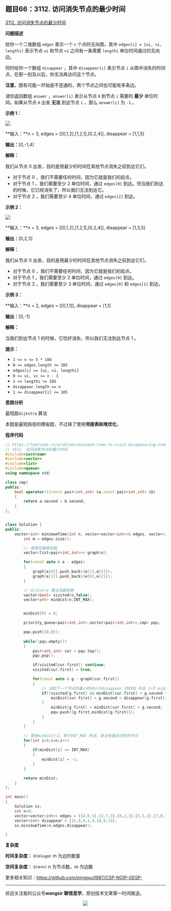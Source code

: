 ﻿## 题目66：3112. 访问消失节点的最少时间

[3112. 访问消失节点的最少时间](https://leetcode.cn/problems/minimum-time-to-visit-disappearing-nodes/)

**问题描述**

给你一个二维数组 `edges` 表示一个 `n` 个点的无向图，其中 `edges[i] = [ui, vi, lengthi]` 表示节点 `ui` 和节点 `vi` 之间有一条需要 `lengthi` 单位时间通过的无向边。

同时给你一个数组 `disappear` ，其中 `disappear[i]` 表示节点 `i` 从图中消失的时间点，在那一刻及以后，你无法再访问这个节点。

**注意**，图有可能一开始是不连通的，两个节点之间也可能有多条边。

请你返回数组 `answer` ，`answer[i]` 表示从节点 `0` 到节点 `i` 需要的 **最少** 单位时间。如果从节点 `0` 出发 **无法** 到达节点 `i` ，那么 `answer[i]` 为 `-1` 。

 

**示例 1：**

<img src ="https://cdn.jsdelivr.net/gh/pingguo1987/CSP-NOIP-GESP-/image/pic/图论/图论_题目66：3112. 访问消失节点的最少时间/example1.png" />

**输入：**n = 3, edges = [[0,1,2],[1,2,1],[0,2,4]], disappear = [1,1,5]

**输出：**[0,-1,4]

**解释：**

我们从节点 0 出发，目的是用最少的时间在其他节点消失之前到达它们。

- 对于节点 0 ，我们不需要任何时间，因为它就是我们的起点。
- 对于节点 1 ，我们需要至少 2 单位时间，通过 `edges[0]` 到达。但当我们到达的时候，它已经消失了，所以我们无法到达它。
- 对于节点 2 ，我们需要至少 4 单位时间，通过 `edges[2]` 到达。

**示例 2：**

<img src ="https://cdn.jsdelivr.net/gh/pingguo1987/CSP-NOIP-GESP-/image/pic/图论/图论_题目66：3112. 访问消失节点的最少时间/example2.png" />

**输入：**n = 3, edges = [[0,1,2],[1,2,1],[0,2,4]], disappear = [1,3,5]

**输出：**[0,2,3]

**解释：**

我们从节点 0 出发，目的是用最少的时间在其他节点消失之前到达它们。

- 对于节点 0 ，我们不需要任何时间，因为它就是我们的起点。
- 对于节点 1 ，我们需要至少 2 单位时间，通过 `edges[0]` 到达。
- 对于节点 2 ，我们需要至少 3 单位时间，通过 `edges[0]` 和 `edges[1]` 到达。

**示例 3：**

**输入：**n = 2, edges = [[0,1,1]], disappear = [1,1]

**输出：**[0,-1]

**解释：**

当我们到达节点 1 的时候，它恰好消失，所以我们无法到达节点 1 。

 

**提示：**

- `1 <= n <= 5 * 104`
- `0 <= edges.length <= 105`
- `edges[i] == [ui, vi, lengthi]`
- `0 <= ui, vi <= n - 1`
- `1 <= lengthi <= 105`
- `disappear.length == n`
- `1 <= disappear[i] <= 105`





**思路分析**

最短路`dijkstra` 算法

本题是最短路径的模板题，不过择了使用**邻接表和堆优化**。

**程序代码**

```c++
// https://leetcode.cn/problems/minimum-time-to-visit-disappearing-nodes/description/
// 3112. 访问消失节点的最少时间
#include<iostream>
#include<vector>
#include<list>
#include<queue>
using namespace std;

class cmp{
public:
    bool operator()(const pair<int,int> &a,const pair<int,int> &b)
    {
        return a.second > b.second;
    }
};


class Solution {
public:
    vector<int> minimumTime(int n, vector<vector<int>>& edges, vector<int>& disappear) {
        int m = edges.size();

        // 使用邻接表存图
        vector<list<pair<int,int>>> graph(n);

        for(const auto & e : edges)
        {
            graph[e[0]].push_back({e[1],e[2]});
            graph[e[1]].push_back({e[0],e[2]});
        }

        // dijkstra 算法求最短路
        vector<bool> visited(n,false);
        vector<int> minDist(n,INT_MAX);


        minDist[0] = 0;

        priority_queue<pair<int,int>,vector<pair<int,int>>,cmp> pqu;

        pqu.push({0,0});
        
        while(!pqu.empty())
        {
            pair<int,int> cur = pqu.top();
            pqu.pop();

            if(visited[cur.first]) continue;
            visited[cur.first] = true;

            for(const auto & g : graph[cur.first])
            {
                // 当到下一个节点的最小时间小于disappear 的时间 并且 小于 minDist 的时候才入队更新
                if(!visited[g.first] && minDist[cur.first] + g.second < minDist[g.first] && 
                    minDist[cur.first] + g.second < disappear[g.first])
                {
                    minDist[g.first] = minDist[cur.first] + g.second;
                    pqu.push({g.first,minDist[g.first]});
                }
            }
        }

        // 那些minDist[i] 等于INT_MAX 的点，是没有被访问到的节点
        for(int i=0;i<n;i++)
        {
            if(minDist[i] == INT_MAX)
            {
                minDist[i] = -1;
            }
        }

        return minDist;
    }
};

int main()
{
    Solution ss;
    int n=8;
    vector<vector<int>> edges = {{4,0,5},{3,7,3},{0,2,3},{3,5,3},{7,0,1},{2,0,3},{7,7,10}};
    vector<int> disappear = {15,8,4,3,9,18,9,13};
    ss.minimumTime(n,edges,disappear);

}
```

**复杂度**

**时间复杂度：** `O(mlogm)` m 为边的数量 

**空间复杂度：** `O(m+n)` n 为节点数，m 为边数   

更多相关知识：https://github.com/pingguo1987/CSP-NOIP-GESP-

---

欢迎关注我的公众号**wangsir 聊信息学**，原创技术文章第一时间推送。

<center>
    <img src="https://cdn.jsdelivr.net/gh/pingguo1987/CSP-NOIP-GESP-/image/pic/公众号-扫码版.png">
</center>
